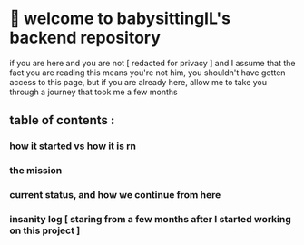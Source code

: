 # :baby: welcome to babysittingIL's backend repository

if you are here and you are not [ redacted for privacy ] and I assume that the fact you are reading this means you're not him, you shouldn't have gotten access to this page, but if you are already here, allow me to take you through a journey that took me a few months

## table of contents :
  ### how it started vs how it is rn
  ### the mission
  ### current status, and how we continue from here
  ### insanity log [ staring from a few months after I started working on this project ]
